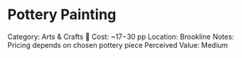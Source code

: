 # Pottery Painting

Category: Arts & Crafts 🎨
Cost: ~$17-$30 pp
Location: Brookline
Notes: Pricing depends on chosen pottery piece
Perceived Value: Medium